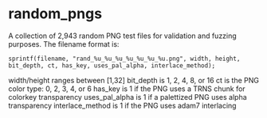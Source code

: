 # random_pngs
A collection of 2,943 random PNG test files for validation and fuzzing purposes. The filename format is:

```
sprintf(filename, "rand_%u_%u_%u_%u_%u_%u_%u.png", width, height, bit_depth, ct, has_key, uses_pal_alpha, interlace_method);
```

width/height ranges between [1,32]
bit_depth is 1, 2, 4, 8, or 16
ct is the PNG color type: 0, 2, 3, 4, or 6
has_key is 1 if the PNG uses a TRNS chunk for colorkey transparency
uses_pal_alpha is 1 if a palettized PNG uses alpha transparency
interlace_method is 1 if the PNG uses adam7 interlacing
